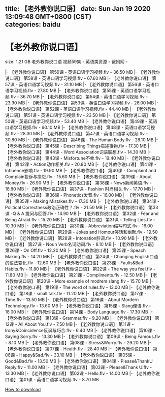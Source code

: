 
title: 【老外教你说口语】
date: Sun Jan 19 2020 13:09:48 GMT+0800 (CST)    
categories: baidu
---

# 【老外教你说口语】
size: 1.21 GB
 老外教你说口语 视频59集 - 英语类资源 - 爸妈网 -
 
|- 【老外教你说口语】 第59课 - 英语口语学习视频.flv - 36.50 MB
|- 【老外教你说口语】 第58课 - 英语口语学习视频.flv - 67.60 MB
|- 【老外教你说口语】 第57课 - 英语口语学习视频.flv - 31.10 MB
|- 【老外教你说口语】 第56课 - 英语口语学习视频.flv - 27.80 MB
|- 【老外教你说口语】 第55课 - 英语口语学习视频.flv - 36.70 MB
|- 【老外教你说口语】 第54课 - 英语口语学习视频.flv - 23.90 MB
|- 【老外教你说口语】 第53课 - 英语口语学习视频.flv - 26.00 MB
|- 【老外教你说口语】 第52课 - 英语口语学习视频.flv - 44.40 MB
|- 【老外教你说口语】 第51课 - 英语口语学习视频.flv - 23.50 MB
|- 【老外教你说口语】 第50课 - 英语口语学习视频.flv - 53.40 MB
|- 【老外教你说口语】 第49课 - 英语口语学习视频.flv - 60.10 MB
|- 【老外教你说口语】 第48课 - 英语口语学习视频.flv - 28.30 MB
|- 【老外教你说口语】 第47课 - 英语口语学习视频.flv - 30.80 MB
|- 【老外教你说口语】 第46课 - The Human Body.flv - 28.10 MB
|- 【老外教你说口语】 第45课 - Describing Things描述事物.flv - 17.30 MB
|- 【老外教你说口语】 第44课 - Word Association词语联想.flv - 14.30 MB
|- 【老外教你说口语】 第43课 - Misfortune不幸.flv - 19.40 MB
|- 【老外教你说口语】 第42课 - Action动作相关.flv - 20.80 MB
|- 【老外教你说口语】 第41课 - Influence影响.flv - 19.90 MB
|- 【老外教你说口语】 第40课 - Complaint and Complain投诉与抱怨.flv - 15.60 MB
|- 【老外教你说口语】 第39课 - About Money.flv - 26.90 MB
|- 【老外教你说口语】 第38课 - News新闻英语.flv - 18.80 MB
|- 【老外教你说口语】 第37课 - Fashion 时尚相关.flv - 17.70 MB
|- 【老外教你说口语】 第36课 - Phonetics发音.flv - 16.00 MB
|- 【老外教你说口语】 第35课 - Making Mistakes.flv - 17.30 MB
|- 【老外教你说口语】 第34课 - Political Correctness政治正确性？.flv - 21.50 MB
|- 【老外教你说口语】 第33课 -Q & A 提问与回答.flv - 14.90 MB
|- 【老外教你说口语】 第32课 - Fear and Being Afraid.flv - 15.20 MB
|- 【老外教你说口语】 第31课 - Telling Lies.flv - 10.30 MB
|- 【老外教你说口语】 第30课 - Abbreviation缩写句式.flv - 16.00 MB
|- 【老外教你说口语】 第29课 - Jokes and Homour笑话和幽默.flv - 19.50 MB
|- 【老外教你说口语】 第28课 - Intonation腔调.flv - 10.90 MB
|- 【老外教你说口语】 第27课 - Noun Verb名词动词.flv - 8.10 MB
|- 【老外教你说口语】 第26课 - On Off.flv - 12.20 MB
|- 【老外教你说口语】 第25课 - Speach Making.flv - 14.20 MB
|- 【老外教你说口语】 第24课 - Changing English口语的语法变化.flv - 12.60 MB
|- 【老外教你说口语】 第23课 - Faults&Bad Habits.flv - 11.80 MB
|- 【老外教你说口语】 第22课 - The way you feel.flv - 11.80 MB
|- 【老外教你说口语】 第21课 - Compliments.flv - 12.50 MB
|- 【老外教你说口语】 第20课 - More example of modrem slang.flv - 15.70 MB
|- 【老外教你说口语】 第19课 - The word of rules.flv - 13.00 MB
|- 【老外教你说口语】 第18课 - small talk.flv - 11.20 MB
|- 【老外教你说口语】 第17课 - Time.flv - 13.50 MB
|- 【老外教你说口语】 第16课 - About Mordern Technology.flv - 13.60 MB
|- 【老外教你说口语】 第15课 - Slang俚语.flv - 18.00 MB
|- 【老外教你说口语】 第14课 - Body Language.flv - 17.30 MB
|- 【老外教你说口语】 第13课 - Grammar.flv - 9.20 MB
|- 【老外教你说口语】 第12课 - All About You.flv - 7.50 MB
|- 【老外教你说口语】 第11课 - Irony&Coincidence反讽与巧合.flv - 6.40 MB
|- 【老外教你说口语】 第10课 - Saying Sorry.flv - 13.30 MB
|- 【老外教你说口语】 第09课 - Being Famous.flv - 8.10 MB
|- 【老外教你说口语】 第08课 - Stress&Worry.flv - 29.20 MB
|- 【老外教你说口语】 第07课 - Health.flv - 28.40 MB
|- 【老外教你说口语】 第06课 - Happy&Sad.flv - 33.10 MB
|- 【老外教你说口语】 第05课 - Good&Bad.flv - 13.50 MB
|- 【老外教你说口语】 第04课 - Please&ThankU Reply.flv - 11.00 MB
|- 【老外教你说口语】 第03课 - Please&Thank U.flv - 13.30 MB
|- 【老外教你说口语】 第02课 - Hello.flv - 14.00 MB
|- 【老外教你说口语】 第01课 - 英语口语学习视频.flv - 8.70 MB

[How to download](https://bpcam.bemobtrk.com/go/2ceec3aa-1ca2-46d6-b9ff-aaa5c184517c?jno=140)